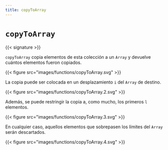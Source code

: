 ```yaml
---
title: copyToArray
---
```


# `copyToArray`

{{< signature >}}

`copyToArray` copia elementos de esta colección a un `Array` y devuelve cuántos
elementos fueron copiados.

{{< figure src="images/functions/copyToArray.svg" >}}

La copia puede ser colocada en un desplazamiento `i` del `Array` de destino.

{{< figure src="images/functions/copyToArray.2.svg" >}}

Además, se puede restringir la copia a, como mucho, los primeros `l` elementos.

{{< figure src="images/functions/copyToArray.3.svg" >}}

En cualquier caso, aquellos elementos que sobrepasen los límites del `Array`
serán descartados.

{{< figure src="images/functions/copyToArray.4.svg" >}}
